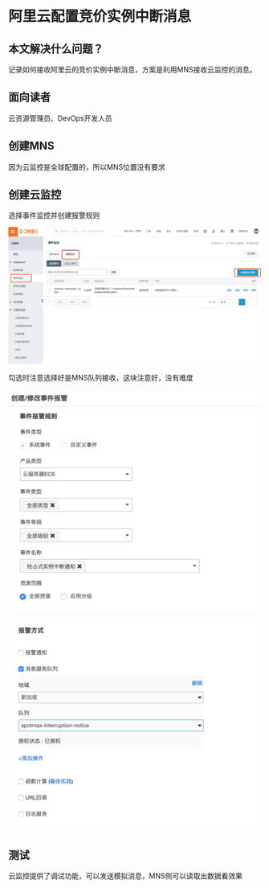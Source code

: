 # 阿里云配置竞价实例中断消息

## 本文解决什么问题？

记录如何接收阿里云的竞价实例中断消息，方案是利用MNS接收云监控的消息。

## 面向读者

云资源管理员、DevOps开发人员

## 创建MNS

因为云监控是全球配置的，所以MNS位置没有要求

## 创建云监控

选择事件监控并创建报警规则

![](../.gitbook/assets/image%20%2817%29.png)

勾选时注意选择好是MNS队列接收，这块注意好，没有难度

![](../.gitbook/assets/image%20%2818%29.png)

![](../.gitbook/assets/image%20%281%29.png)

## 测试

云监控提供了调试功能，可以发送模拟消息，MNS侧可以读取出数据看效果




